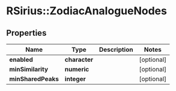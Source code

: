 # RSirius::ZodiacAnalogueNodes


## Properties
Name | Type | Description | Notes
------------ | ------------- | ------------- | -------------
**enabled** | **character** |  | [optional] 
**minSimilarity** | **numeric** |  | [optional] 
**minSharedPeaks** | **integer** |  | [optional] 


